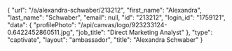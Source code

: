 {
    "url": "\/a\/alexandra-schwaber\/213212",
    "first_name": "Alexandra",
    "last_name": "Schwaber",
    "email": null,
    "id": "213212",
    "login_id": "1759121",
    "data": {
        "profilePhoto": "\/api\/canvas\/logo\/923233124-0.6422452860511.jpg",
        "job_title": "Direct Marketing Analyst"
    },
    "type": "captivate",
    "layout": "ambassador",
    "title": "Alexandra Schwaber"
}